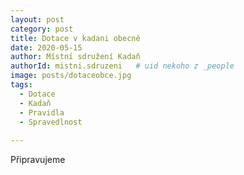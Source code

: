 ```yaml
---
layout: post
category: post
title: Dotace v kadani obecně   
date: 2020-05-15
author: Místní sdružení Kadaň
authorId: mistni.sdruzeni   # uid nekoho z _people
image: posts/dotaceobce.jpg
tags:
  - Dotace
  - Kadaň
  - Pravidla
  - Spravedlnost
  
---
```


Připravujeme
